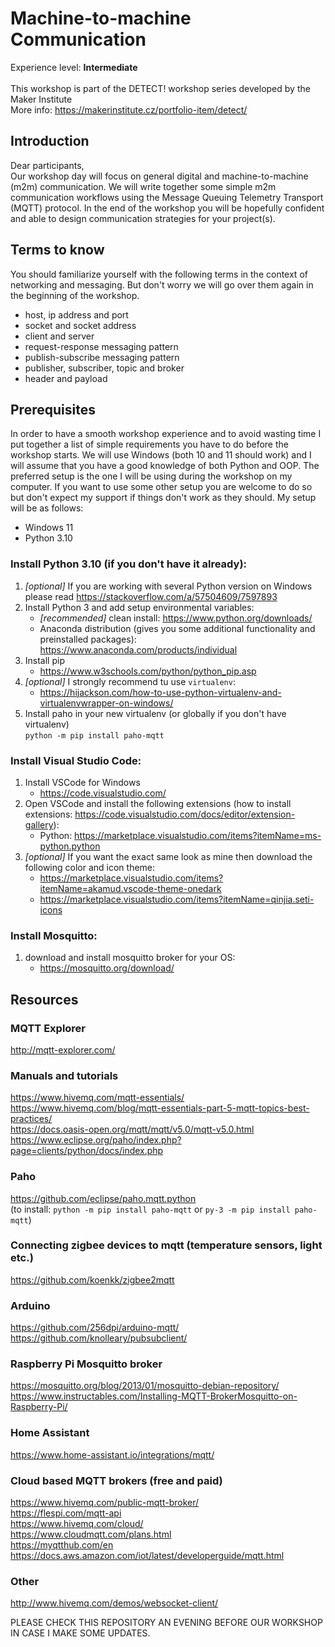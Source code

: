 # Machine-to-machine Communication
Experience level: **Intermediate**
<br/><br/>This workshop is part of the DETECT! workshop series developed by the Maker Institute
<br/>More info: https://makerinstitute.cz/portfolio-item/detect/
## Introduction
Dear participants,
<br/>Our workshop day will focus on general digital and machine-to-machine (m2m) communication. We will write together some simple m2m communication workflows using the Message Queuing Telemetry Transport (MQTT) protocol. In the end of the workshop you will be hopefully confident and able to design communication strategies for your project(s).

## Terms to know
You should familiarize yourself with the following terms in the context of networking and messaging. But don't worry we will go over them again in the beginning of the workshop.
- host, ip address and port
- socket and socket address
- client and server
- request-response messaging pattern
- publish-subscribe messaging pattern
- publisher, subscriber, topic and broker
- header and payload

## Prerequisites
In order to have a smooth workshop experience and to avoid wasting time I put together a list of simple requirements you have to do before the workshop starts. We will use Windows (both 10 and 11 should work) and I will assume that you have a good knowledge of both Python and OOP. The preferred setup is the one I will be using during the workshop on my computer. If you want to use some other setup you are welcome to do so but don't expect my support if things don't work as they should.
My setup will be as follows:
- Windows 11
- Python 3.10

### Install Python 3.10 (if you don't have it already):
1. *[optional]* If you are working with several Python version on Windows please read https://stackoverflow.com/a/57504609/7597893
2. Install Python 3 and add setup environmental variables:
	- *[recommended]* clean install: https://www.python.org/downloads/
	- Anaconda distribution (gives you some additional functionality and preinstalled packages): https://www.anaconda.com/products/individual
3. Install pip
	- https://www.w3schools.com/python/python_pip.asp
4. *[optional]* I strongly recommend tu use `virtualenv`: 
	- https://hijackson.com/how-to-use-python-virtualenv-and-virtualenvwrapper-on-windows/
5. Install paho in your new virtualenv (or globally if you don't have virtualenv) <br/>`python -m pip install paho-mqtt`

### Install Visual Studio Code:
1. Install VSCode for Windows 
	- https://code.visualstudio.com/
2. Open VSCode and install the following extensions (how to install extensions: https://code.visualstudio.com/docs/editor/extension-gallery):
   - Python: https://marketplace.visualstudio.com/items?itemName=ms-python.python
3. *[optional]* If you want the exact same look as mine then download the following color and icon theme:
	- https://marketplace.visualstudio.com/items?itemName=akamud.vscode-theme-onedark
	- https://marketplace.visualstudio.com/items?itemName=qinjia.seti-icons


### Install Mosquitto:
1. download and install mosquitto broker for your OS:
	- https://mosquitto.org/download/ 

## Resources
### MQTT Explorer
http://mqtt-explorer.com/

### Manuals and tutorials
https://www.hivemq.com/mqtt-essentials/  
https://www.hivemq.com/blog/mqtt-essentials-part-5-mqtt-topics-best-practices/  
https://docs.oasis-open.org/mqtt/mqtt/v5.0/mqtt-v5.0.html  
https://www.eclipse.org/paho/index.php?page=clients/python/docs/index.php  

### Paho
https://github.com/eclipse/paho.mqtt.python 
<br/>(to install: `python -m pip install paho-mqtt` or `py-3 -m pip install paho-mqtt`)

### Connecting zigbee devices to mqtt (temperature sensors, light etc.)
https://github.com/koenkk/zigbee2mqtt 

### Arduino
https://github.com/256dpi/arduino-mqtt/    
https://github.com/knolleary/pubsubclient/

### Raspberry Pi Mosquitto broker
https://mosquitto.org/blog/2013/01/mosquitto-debian-repository/  
https://www.instructables.com/Installing-MQTT-BrokerMosquitto-on-Raspberry-Pi/

### Home Assistant
https://www.home-assistant.io/integrations/mqtt/

### Cloud based MQTT brokers (free and paid)
https://www.hivemq.com/public-mqtt-broker/  
https://flespi.com/mqtt-api  
https://www.hivemq.com/cloud/  
https://www.cloudmqtt.com/plans.html  
https://myqtthub.com/en  
https://docs.aws.amazon.com/iot/latest/developerguide/mqtt.html

### Other
http://www.hivemq.com/demos/websocket-client/

PLEASE CHECK THIS REPOSITORY AN EVENING BEFORE OUR WORKSHOP IN CASE I MAKE SOME UPDATES.
